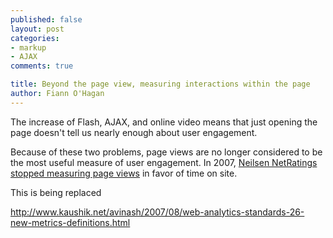 ```yaml
---
published: false
layout: post
categories: 
- markup
- AJAX
comments: true

title: Beyond the page view, measuring interactions within the page
author: Fiann O'Hagan
--- 
```



The increase of Flash, AJAX, and online video means that just opening the page doesn't tell us nearly enough about user engagement. 

Because of these two problems, page views are no longer considered to be the most useful measure of user engagement. In 2007, [Neilsen NetRatings stopped measuring page views][3] in favor of time on site.

 [3]: http://www.readwriteweb.com/archives/tyranny_of_the_page_view.php


This is being replaced 
 
http://www.kaushik.net/avinash/2007/08/web-analytics-standards-26-new-metrics-definitions.html